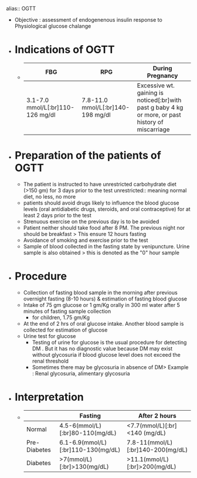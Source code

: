 alias:: OGTT

- Objective : assessment of endogenenous insulin response to Physiological glucose chalange
- # Indications of OGTT
	- |FBG|RPG|During Pregnancy|
	  |--|--|--|
	  |3.1-7.0 mmol/L[:br]110-126 mg/dl|7.8-11.0 mmol/L[:br]140-198 mg/dl|Excessive wt. gaining is noticed[:br]with past g baby 4 kg or more, or past history of miscarriage|
- # Preparation of the patients of OGTT
	- The  patient is instructed to have unrestricted carbohydrate diet (>150 gm) for 3 days prior to the test
	  unrestricted:: meaning normal diet, no less, no more
	- patients should avoid drugs likely to influence the blood glucose levels (oral antidiabetic drugs, steroids, and oral contraceptive) for at least 2 days prior to the test
	- Strenuous exercise on the previous day is to be avoided
	- Patient neither should take food after 8 PM. The previous night nor should be breakfast > This  ensure 12 hours fasting
	- Avoidance of smoking and exercise prior to the test
	- Sample of  blood collected in the  fasting state by venipuncture. Urine sample is also obtained > this is denoted as the "0" hour sample
- # Procedure
	- Collection of fasting  blood sample in the morning after previous overnight fasting  (8-10 hours) & estimation of fasting blood glucose
	- Intake of 75 gm glucose or 1 gm/Kg orally in 300 ml water after 5 minutes of fasting sample collection
		- for children, 1.75 gm/Kg
	- At the end of 2 hrs of oral glucose intake. Another blood sample is collected for estimation of glucose
	- Urine test for glucose
		- Testing of urine for glucose is the usual procedure for detecting DM . But it has no diagnostic value because DM may exist without glycosuria if blood glucose level does not exceed the renal threshold
		- Sometimes there may be glycosuria in absence of DM> Example : Renal glycosuria, alimentary glycosuria
- # Interpretation
	- ||Fasting|After 2 hours|
	  |--|--|--|
	  |Normal|4.5-6(mmol/L)[:br]80-110(mg/dL)|<7.7(mmol/L)[:br]<140 (mg/dL)|
	  |Pre-Diabetes|6.1-6.9(mmol/L)[:br]110-130(mg/dL)|7.8-11(mmol/L)[:br]140-200(mg/dL)|
	  |Diabetes|>7(mmol/L)[:br]>130(mg/dL)|>11.1(mmol/L)[:br]>200(mg/dL)|